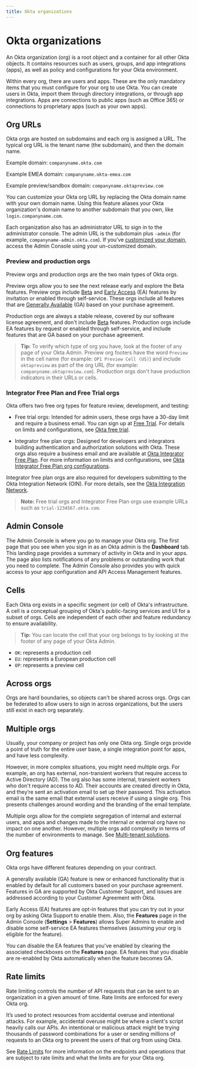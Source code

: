 ```yaml
---
title: Okta organizations
---
```


# Okta organizations

An Okta organization (org) is a root object and a container for all other Okta objects. It contains resources such as users, groups, and app integrations (apps), as well as policy and configurations for your Okta environment.

Within every org, there are users and apps. These are the only mandatory items that you must configure for your org to use Okta. You can create users in Okta, import them through directory integrations, or through app integrations. Apps are connections to public apps (such as Office 365) or connections to proprietary apps (such as your own apps).

## Org URLs

Okta orgs are hosted on subdomains and each org is assigned a URL. The typical org URL is the tenant name (the subdomain), and then the domain name.

Example domain: `companyname.okta.com`

Example EMEA domain: `companyname.okta-emea.com`

Example preview/sandbox domain: `companyname.oktapreview.com`

You can customize your Okta org URL by replacing the Okta domain name with your own domain name. Using this feature aliases your Okta organization's domain name to another subdomain that you own, like `login.companyname.com`.

Each organization also has an administrator URL to sign in to the administrator console. The admin URL is the subdomain plus `-admin` (for example, `companyname-admin.okta.com`). If you’ve [customized your domain](/docs/guides/custom-url-domain/), access the Admin Console using your un-customized domain.

### Preview and production orgs

Preview orgs and production orgs are the two main types of Okta orgs.

Preview orgs allow you to see the next release early and explore the Beta features. Preview orgs include [Beta](https://developer.okta.com/docs/api/openapi/okta-management/guides/release-lifecycle/#beta) and [Early Access](https://developer.okta.com/docs/api/openapi/okta-management/guides/release-lifecycle/#early-access-ea) (EA) features by invitation or enabled through self-service. These orgs include all features that are [Generally Available](https://developer.okta.com/docs/api/openapi/okta-management/guides/release-lifecycle/#general-availability-ga) (GA) based on your purchase agreement.

Production orgs are always a stable release, covered by our software license agreement, and don't include [Beta](https://developer.okta.com/docs/api/openapi/okta-management/guides/release-lifecycle/#beta) features. Production orgs include EA features by request or enabled through self-service, and include features that are GA based on your purchase agreement.

> **Tip:** To verify which type of org you have, look at the footer of any page of your Okta Admin. Preview org footers have the word `Preview` in the cell name (for example: `OP1 Preview Cell (US)`) and include `oktapreview` as part of the org URL (for example: `companyname.oktapreview.com`). Production orgs don't have production indicators in their URLs or cells.

### Integrator Free Plan and Free Trial orgs

Okta offers two free org types for feature review, development, and testing:

* Free trial orgs: Intended for admin users, these orgs have a 30-day limit and require a business email. You can sign up at [Free Trial](https://www.okta.com/free-trial/workforce-identity/). For details on limits and configurations, see [Okta free trial](https://help.okta.com/oie/en-us/content/topics/miscellaneous/okta-free-trial.htm).

* Integrator free plan orgs: Designed for developers and integrators building authentication and authorization solutions with Okta. These orgs also require a business email and are available at [Okta Integrator Free Plan](https://developer.okta.com/signup/). For more information on limits and configurations, see [Okta Integrator Free Plan org configurations](/docs/reference/org-defaults/).

Integrator free plan orgs are also required for developers submitting to the Okta Integration Network (OIN). For more details, see the [Okta Integration Network](/docs/guides/okta-integration-network/).

> **Note:** Free trial orgs and Integrator Free Plan orgs use example URLs such as `trial-1234567.okta.com`.

## Admin Console

The Admin Console is where you go to manage your Okta org. The first page that you see when you sign in as an Okta admin is the **Dashboard** tab. This landing page provides a summary of activity in Okta and in your apps. The page also lists notifications of any problems or outstanding work that you need to complete. The Admin Console also provides you with quick access to your app configuration and API Access Management features.

## Cells

Each Okta org exists in a specific segment (or cell) of Okta's infrastructure. A cell is a conceptual grouping of Okta's public-facing services and UI for a subset of orgs. Cells are independent of each other and feature redundancy to ensure availability.

> **Tip:** You can locate the cell that your org belongs to by looking at the footer of any page of your Okta Admin.

* `OK`: represents a production cell
* `EU`: represents a European production cell
* `OP`: represents a preview cell

## Across orgs

Orgs are hard boundaries, so objects can't be shared across orgs. Orgs can be federated to allow users to sign in across organizations, but the users still exist in each org separately.

## Multiple orgs

Usually, your company or project has only one Okta org. Single orgs provide a point of truth for the entire user base, a single integration point for apps, and have less complexity.

However, in more complex situations, you might need multiple orgs. For example, an org has external, non-transient workers that require access to Active Directory (AD). The org also has some internal, transient workers who don't require access to AD. Their accounts are created directly in Okta, and they’re sent an activation email to set up their password. This activation email is the same email that external users receive if using a single org. This presents challenges around wording and the branding of the email template.

Multiple orgs allow for the complete segregation of internal and external users, and apps and changes made to the internal or external org have no impact on one another. However, multiple orgs add complexity in terms of the number of environments to manage. See [Multi-tenant solutions](/docs/concepts/multi-tenancy/).

## Org features

Okta orgs have different features depending on your contract.

A generally available (GA) feature is new or enhanced functionality that is enabled by default for all customers based on your purchase agreement. Features in GA are supported by Okta Customer Support, and issues are addressed according to your Customer Agreement with Okta.

Early Access (EA) features are opt-in features that you can try out in your org by asking Okta Support to enable them. Also, the **Features** page in the Admin Console (**Settings** > **Features**) allows Super Admins to enable and disable some self-service EA features themselves (assuming your org is eligible for the feature).

You can disable the EA features that you've enabled by clearing the associated checkboxes on the **Features** page. EA features that you disable are re-enabled by Okta automatically when the feature becomes GA.

## Rate limits

Rate limiting controls the number of API requests that can be sent to an organization in a given amount of time. Rate limits are enforced for every Okta org.

It’s used to protect resources from accidental overuse and intentional attacks. For example, accidental overuse might be where a client's script heavily calls our APIs. An intentional or malicious attack might be trying thousands of password combinations for a user or sending millions of requests to an Okta org to prevent the users of that org from using Okta.

See [Rate Limits](/docs/reference/rate-limits/) for more information on the endpoints and operations that are subject to rate limits and what the limits are for your Okta org.
